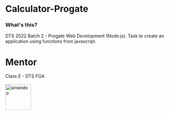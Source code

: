 # Calculator-Progate
### What's this?
DTS 2022 Batch 2 - Progate Web Development (Node.js).
Task to create an application using functions from javascript.

# Mentor
Class E - DTS FGA
<br>
<br>
<a href="https://github.com/ainandoo" target="_blank" title="ainandoo">
  <img src="https://github.com/ainandoo.png?size=80" height="80" width="80" alt="ainandoo" />
</a>
